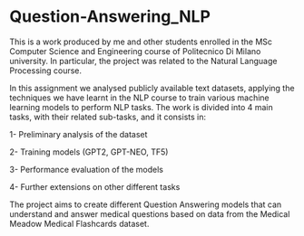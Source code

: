 # Question-Answering_NLP
This is a work produced by me and other students enrolled in the MSc Computer Science and Engineering course of Politecnico Di Milano university.
In particular, the project was related to the Natural Language Processing course.

In this assignment we analysed publicly available text datasets, applying the techniques we have learnt in the NLP course to train various machine learning models to perform NLP tasks.
The work is divided into 4 main tasks, with their related sub-tasks, and it consists in:

1- Preliminary analysis of the dataset

2- Training models (GPT2, GPT-NEO, TF5)

3- Performance evaluation of the models

4- Further extensions on other different tasks

The project aims to create different Question Answering models that can understand and answer medical questions based on data from the Medical Meadow Medical Flashcards dataset. 

